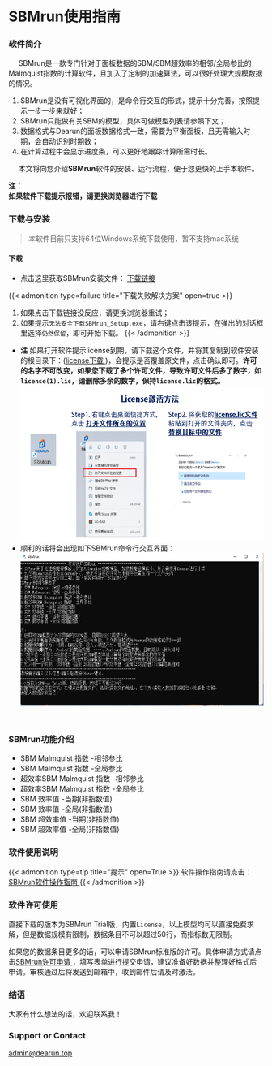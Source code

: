 # SBMrun使用指南


<script src="https://kit.fontawesome.com/5519c56e9e.js" crossorigin="anonymous"></script>
<script src="https://assets.salesmartly.com/js/project_3040_3314_1657543658.js"></script>
### 软件简介

&nbsp;&nbsp;&nbsp;&nbsp;<i class="fa-brands fa-fly"></i> SBMrun是一款专门针对于面板数据的SBM/SBM超效率的相邻/全局参比的Malmquist指数的计算软件，且加入了定制的加速算法，可以很好处理大规模数据的情况。
1. SBMrun是没有可视化界面的，是命令行交互的形式，提示十分完善，按照提示一步一步来就好；
2. SBMrun只能做有关SBM的模型，具体可做模型列表请参照下文；
3. 数据格式与Dearun的面板数据格式一致，需要为平衡面板，且无需输入时期，会自动识别时期数；
4. 在计算过程中会显示进度条，可以更好地跟踪计算所需时长。


&nbsp;&nbsp;&nbsp;&nbsp;<i class="fa-solid fa-book-bookmark"></i>  本文将向您介绍**SBMrun**软件的安装、运行流程，便于您更快的上手本软件。  
 

**注：**  
**如果软件下载提示报错，请更换浏览器进行下载**  

### 下载与安装
> 本软件目前只支持64位Windows系统下载使用，暂不支持mac系统  
#### 下载
- 点击这里获取SBMrun安装文件：<i class="fa-solid fa-file-zipper"></i> [下载链接](http://1.116.143.157/SBMrun_Setup.exe)

{{< admonition type=failure title="下载失败解决方案" open=true >}}
1. 如果点击下载链接没反应，请更换浏览器重试；
2. 如果提示`无法安全下载SBMrun_Setup.exe`，请右键点击该提示，在弹出的对话框里选择`仍然保留`，即可开始下载。
{{< /admonition >}}

- **注**  如果打开软件提示license到期，请下载这个文件，并将其复制到软件安装的根目录下：([license下载 <i class="fa-solid fa-up-right-from-square"></i>](http://1.116.143.157/license.lic))，会提示是否覆盖原文件，点击确认即可。**许可的名字不可改变，如果您下载了多个许可文件，导致许可文件后多了数字，如`license(1).lic`，请删除多余的数字，保持`license.lic`的格式。**
<img src="\images\SBMrun许可安装.png" width = "500" height = "310" alt="图片无法加载" align=center /></img>  
- 顺利的话将会出现如下SBMrun命令行交互界面：
<img src="\images\展示_2.png" width = "600" height = "300" alt="图片无法加载" align=center /></img>  

<br/>  

### SBMrun功能介绍

- SBM Malmquist 指数 -相邻参比
- SBM Malmquist 指数 -全局参比
- 超效率SBM Malmquist 指数 -相邻参比
- 超效率SBM Malmquist 指数 -全局参比
- SBM 效率值 -当期(非指数值)
- SBM 效率值 -全局(非指数值)
- SBM 超效率值 -当期(非指数值)
- SBM 超效率值 -全局(非指数值)

### 软件使用说明
{{< admonition type=tip title="提示" open=True >}}
软件操作指南请点击：[SBMrun软件操作指南 <i class="fa-solid fa-up-right-from-square"></i>](https://docs.qq.com/doc/DS2Z3VkhKV2hySGhH)
{{< /admonition >}}

### 软件许可使用
<i class="fa-solid fa-battery-empty"></i>  直接下载的版本为SBMrun Trial版，内置`License`，以上模型均可以直接免费求解，但是数据规模有限制，数据条目不可以超过50行，而指标数无限制。

<i class="fa-solid fa-compass"></i>   如果您的数据条目更多的话，可以申请SBMrun标准版的许可。具体申请方式请点击[SBMrun许可申请 <i class="fa-solid fa-up-right-from-square"></i>](../application/)，填写表单进行提交申请，建议准备好数据并整理好格式后申请。审核通过后将发送到邮箱中，收到邮件后请及时激活。


### 结语
<i class="fa-solid fa-award"></i>  大家有什么想法的话，欢迎联系我！

### Support or Contact
<admin@dearun.top>
